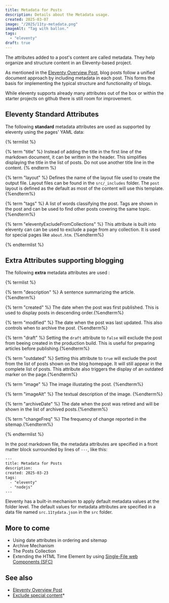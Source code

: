 ```yaml
---
title: Metadata for Posts
description: Details about the Metadata usage.
created: 2025-03-07
image: "/2025/11ty-metadata.png"
imageAlt: "Tag with ballon."
tags:
  - "eleventy"
draft: true
---
```


The attributes added to a post's content are called metadata.  They help organize and structure content in an
Eleventy-based project.

As mentioned in the [Eleventy Overview Post](./0227-11ty-overview.md), blog posts follow a unified document approach by
including metadata in each post.  This forms the basis for implementing the typical structure and functionality of
blogs.

While eleventy supports already many attributes out of the box or within the starter projects on github there is still
room for improvement.


## Eleventy Standard Attributes

The following **standard** metadata attributes are used as supported by eleventy using the pages' YAML data:

{% termlist %}

{% term "title" %} Instead of adding the title in the first line of the markdown document, it can be written in the
header.  This simplifies displaying the title in the list of posts.  Do not use another title line in the content.  {%
endterm %}

{% term "layout" %} Defines the name of the layout file used to create the output file.  Layout files can be found in
the `src/_includes` folder.  The `post` layout is defined as the default as most of the content will use this template.
{%endterm%}

{% term "tags" %} A list of words classifying the post.  Tags are shown in the post and can be used to find other posts
covering the same topic.  {%endterm%}

{% term "eleventyExcludeFromCollections" %} This attribute is built into eleventy can can be used to exclude a page from
any collection.  It is used for special pages like `about.htm`.  {%endterm%}

{% endtermlist %}

## Extra Attributes supporting blogging

The following **extra** metadata attributes are used :

{% termlist %}

{% term "description" %} A sentence summarizing the article.  {%endterm%}

{% term "created" %} The date when the post was first published.  This is used to display posts in descending
order.{%endterm%}

{% term "modified" %} The date when the post was last updated.  This also controls when to archive the post.
{%endterm%}

{% term "draft" %} Setting the `draft` attribute to `false` will exclude the post from beeing created in the production
build.  This is useful for preparing articles before publishing.{%endterm%}

{% term "outdated" %} Setting this attribute to `true` will exclude the post from the list of posts shown on the blog
homepage.  It will still appear in the complete list of posts.  This attribute also triggers the display of an outdated
marker on the page.{%endterm%}

{% term "image" %} The image illustating the post. {%endterm%}

{% term "imageAlt" %} The textual description of the image. {%endterm%}

{% term "archiveDate" %} The date when the post was retired and will be shown in the list of archived posts.{%endterm%}

{% term "changeFreq" %} The frequency of change reported in the sitemap.{%endterm%}

{% endtermlist %}

In the post markdown file, the metadata attributes are specified in a front matter block surrounded by lines of `---`,
like this:

```txt
---
title: Metadata for Posts
description:  
created: 2025-03-23
tags:
  - "eleventy"
  - "nodejs"
---
```

Eleventy has a built-in mechanism to apply default metadata values at the folder level.  The default values for metadata
attributes are specified in a data file named `src.11tydata.json` in the `src` folder.

## More to come

* Using date attributes in ordering and sitemap
* Archive Mechanism
* The Posts Collection
* Extending the HTML Time Element by using [Single-File web Components (SFC)](/2025/0228-sfc-concept.md)

## See also

* [Eleventy Overview Post](/2025/0227-11ty-overview.md)
* [Exclude special content](https://www.11ty.dev/docs/collections/#how-to-exclude-content-from-collections)*
